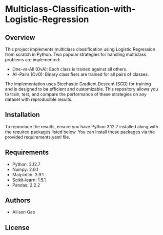 # Multiclass-Classification-with-Logistic-Regression
## Overview
This project implements multiclass classification using Logistic Regression from scratch in Python. Two popular strategies for handling multiclass problems are implemented:

- One-vs-All (OvA): Each class is trained against all others.
- All-Pairs (OvO): Binary classifiers are trained for all pairs of classes.

The implementation uses Stochastic Gradient Descent (SGD) for training and is designed to be efficient and customizable. This repository allows you to train, test, and compare the performance of these strategies on any dataset with reproducible results.

## Installation
To reproduce the results, ensure you have Python 3.12.7 installed along with the required packages listed below. You can install these packages via the provided requirements.yaml file.

## Requirements
- Python: 3.12.7
- Numpy: 2.0.1
- Matplotlib: 3.9.1
- Scikit-learn: 1.5.1
- Pandas: 2.2.2

## Authors
- Allison Gao

## License
